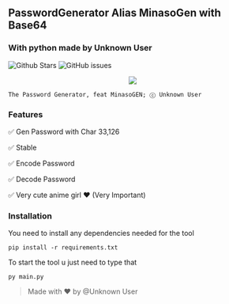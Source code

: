 ## PasswordGenerator Alias MinasoGen with Base64
### With python made by Unknown User
![Github Stars](https://img.shields.io/github/stars/Unknown-user-dev/MinasoGen?style=flat-square)
![GitHub issues](https://img.shields.io/github/issues-raw/Unknown-user-dev/MinasoGen?style=flat-square)


<p align="center">
  <img src="https://vignette.wikia.nocookie.net/kancolle/images/d/d6/Kongou_Kai_Ni_Shopping_Full.png/revision/latest">
</p>

```
The Password Generator, feat MinasoGEN; ⓒ Unknown User
```

### Features

✅ Gen Password with Char 33,126

✅ Stable

✅ Encode Password

✅ Decode Password

✅ Very cute anime girl ❤ (Very Important)

### Installation

You need to install any dependencies needed for the tool
```
pip install -r requirements.txt
```

To start the tool u just need to type that
```
py main.py
```

> Made with ❤ by @Unknown User
